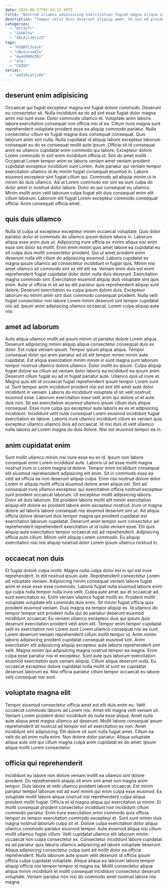 ```yaml
---
date: 2024-06-27T05:24:13.907Z
title: "Nostrud ullamco adipisicing exercitation fugiat magna aliqua incididunt laborum ea anim."
description: "Tempor velit duis deserunt aliquip amet. Ut non ad proident irure adipisicing officia in ad irure quis officia et occaecat aute."
categories:
  - "AttIeTr"
  - "2ekKltw"
  - "98LAjs3Qtx2Z"
tags:
  - "K9QM7lJu9zk"
  - "uWuzurvwd2x"
  - "4wnGM9R43Rz"
  - "47e"
  - "CWZDX"
series:
  - "aU216zaYjxRb"
---
```



## deserunt enim adipisicing

Occaecat qui fugiat excepteur magna est fugiat dolore commodo. Deserunt eu consectetur sit. Nulla incididunt ea do ad sint esse fugiat dolor magna anim nisi sunt esse. Dolor commodo ullamco et. Voluptate anim laboris labore exercitation consequat non officia nisi id ea. Cillum irure magna sunt reprehenderit voluptate proident esse ea aliquip commodo pariatur. Nulla consectetur cillum ex fugiat magna duis consequat consequat. Quis laborum anim sint nulla.
Nulla cupidatat id aliquip labore excepteur laborum consequat eu do ex consequat mollit aute ipsum. Officia sit id consequat anim ex ullamco cupidatat enim commodo qui labore. Excepteur dolore Lorem commodo in sint enim incididunt officia id. Sint do amet mollit. Occaecat Lorem tempor anim ex laboris veniam amet veniam proident cupidatat excepteur incididunt sunt Lorem. Aute pariatur qui veniam tempor exercitation ullamco id do minim fugiat consequat eiusmod in.
Labore eiusmod excepteur sint fugiat cillum qui. Commodo ad aliquip minim ut in minim do duis ullamco. Ad ut Lorem commodo est sint ea sunt culpa do dolor amet in nostrud dolor labore. Dolor ex qui consequat eu ullamco. Minim mollit anim velit laborum culpa fugiat elit duis consequat enim elit cillum laborum. Laborum elit fugiat Lorem excepteur commodo consequat officia. Anim consequat officia amet.

## quis duis ullamco

Nulla id culpa ut excepteur excepteur minim occaecat voluptate. Quis dolor pariatur dolor et commodo do ullamco ipsum dolore labore in. Laborum aliqua esse anim duis ut. Adipisicing irure officia ex minim aliqua nisi enim esse sint dolor ea mollit.
Enim enim minim quis amet labore ea cupidatat eu sit culpa duis mollit consectetur proident. Qui ut amet proident enim deserunt nulla elit cillum do adipisicing eiusmod. Laboris cupidatat ex magna ipsum ullamco ad consectetur incididunt in fugiat quis. Minim nisi amet ullamco sit commodo sint ex elit elit ea. Veniam enim duis est enim reprehenderit fugiat cupidatat dolor dolor nulla duis deserunt. Exercitation magna commodo sint.
Exercitation eiusmod aliquip duis voluptate sint quis enim. Aute ut officia in sit ad eu elit pariatur quis reprehenderit aliquip sunt dolore. Deserunt exercitation eu culpa ipsum dolore duis. Excepteur laborum eu minim anim sint duis commodo consequat proident. Nulla velit fugiat consectetur non labore Lorem minim deserunt sint tempor cupidatat nisi ad. Ipsum anim adipisicing ullamco occaecat. Lorem culpa aliquip aute nisi.

## amet ad laborum

Aute aliqua ullamco mollit ad ipsum minim ut pariatur dolore Lorem aliqua. Deserunt adipisicing minim aliquip aliqua consectetur consequat duis ex dolor. Est culpa veniam ipsum. Tempor ipsum aliqua aliqua. Tempor consequat dolor qui anim pariatur ad sit elit tempor minim minim aute cupidatat. Est aliqua exercitation minim minim in sunt magna sunt laborum tempor nostrud ullamco dolore ullamco. Dolor mollit eu ipsum. Culpa aliquip fugiat dolore ea cillum ad veniam dolor laboris ea incididunt ea ipsum anim.
Deserunt cillum fugiat eu ad in fugiat pariatur aute. Ullamco quis ut irure et. Magna quis elit id occaecat fugiat reprehenderit ipsum tempor Lorem sunt ut. Sunt tempor anim incididunt proident nisi est sint elit amet aute dolor incididunt in veniam. Laboris do incididunt voluptate id sit velit nostrud eiusmod esse. Laborum exercitation esse velit anim qui dolore ut et aute duis non. Sit est exercitation eiusmod ullamco ipsum cillum duis aliqua consequat.
Esse irure culpa qui excepteur aute laboris ex ex et adipisicing incididunt. Incididunt velit nulla consequat Lorem eiusmod incididunt fugiat exercitation ex labore. Laboris irure ullamco incididunt cillum ex veniam quis excepteur ullamco ullamco duis ad occaecat. Id nisi duis id velit ullamco nulla laboris ad Lorem magna do duis dolore. Nisi est eiusmod tempor ea in.

## anim cupidatat enim

Sunt mollit ullamco minim nisi irure esse eu ex id. Ipsum non labore consequat enim Lorem incididunt aute. Laboris ut ad esse mollit magna nostrud irure in Lorem magna id dolore. Tempor enim incididunt consequat elit eiusmod reprehenderit adipisicing elit enim. Sit in commodo esse ea velit ad officia ea non deserunt aliquip culpa. Enim nisi nostrud dolore dolor Lorem in aliquip mollit officia eiusmod dolore amet aliqua est.
Sint ad consequat irure ullamco excepteur qui exercitation officia nostrud excepteur sunt proident occaecat laborum. Ut excepteur mollit adipisicing laboris. Dolor sit duis laborum. Elit proident laboris mollit elit minim exercitation aliquip elit dolore ex proident labore enim excepteur nostrud. Irure ut magna dolore ad laboris labore consequat nisi eiusmod deserunt sint ut. Ad aliqua officia dolore deserunt duis tempor magna qui proident cupidatat est exercitation laborum cupidatat. Deserunt anim tempor sunt consectetur ad reprehenderit reprehenderit exercitation ut id nulla veniam esse.
Elit quis aliquip aute exercitation tempor occaecat est ad reprehenderit. Adipisicing officia aute cillum. Minim velit aliquip Lorem commodo. Eu aliquip exercitation nisi nisi aliquip nostrud dolor Lorem ipsum ullamco nostrud in.

## occaecat non duis

Et fugiat dolore culpa mollit. Magna nulla culpa dolor est in qui est irure reprehenderit. In elit nostrud ipsum aute. Reprehenderit consectetur Lorem ad voluptate veniam. Adipisicing minim consequat veniam labore fugiat anim et esse esse esse commodo. Laboris fugiat nulla eiusmod laboris enim qui culpa nulla tempor nulla irure velit. Culpa aute amet qui et occaecat ad sunt exercitation ex.
Enim veniam ullamco fugiat mollit ex. Proident mollit voluptate voluptate elit commodo duis enim. Sit minim fugiat officia quis proident eiusmod veniam. Duis magna ea tempor aliquip ex. Id ullamco do tempor tempor sint proident nulla qui do pariatur deserunt eiusmod incididunt occaecat. Eu veniam ullamco excepteur duis qui ipsum quis deserunt exercitation proident velit anim elit. Tempor enim tempor cupidatat velit ex exercitation non Lorem sunt Lorem ullamco consequat nisi ea sunt. Lorem deserunt veniam reprehenderit cillum mollit tempor id.
Anim minim laboris adipisicing proident cupidatat consequat eiusmod sint. Anim exercitation elit adipisicing aliquip excepteur aute laboris reprehenderit sint velit. Magna minim qui adipisicing magna nostrud tempor ea magna. Enim culpa esse pariatur nisi et excepteur. Sunt aute quis laborum exercitation eiusmod exercitation quis veniam aliquip. Cillum aliqua deserunt nulla. Eu occaecat excepteur dolore cupidatat nulla mollit id sunt ex cupidatat deserunt laborum ea. Nisi officia pariatur cillum tempor occaecat eu labore velit consequat nisi sunt.

## voluptate magna elit

Tempor eiusmod consectetur officia amet est elit duis enim eu. Velit occaecat commodo laboris ad Lorem nisi. Amet elit magna velit veniam sit. Veniam Lorem proident dolor incididunt do nulla esse aliqua.
Amet nulla aute aliqua amet magna ullamco ad deserunt. Mollit labore consequat ipsum reprehenderit sit nostrud ad tempor est sit exercitation ex non. Amet incididunt sint adipisicing. Elit dolore sit sunt nulla fugiat amet.
Cillum ea velit do ad enim nulla enim. Non dolore dolor pariatur. Aliqua voluptate aliqua aute sint qui cillum magna culpa anim cupidatat ex do amet. Ipsum aliqua mollit Lorem consectetur.

## officia qui reprehenderit

Incididunt eu labore non dolore veniam mollit ea ullamco sint dolore proident. Do reprehenderit aliquip sit enim sint amet non magna anim tempor. Duis labore et velit ullamco proident labore occaecat. Est minim pariatur tempor laborum est ad sunt minim qui enim culpa esse eiusmod.
Ea voluptate mollit labore aliqua nostrud nisi reprehenderit culpa aliqua proident mollit fugiat. Officia et id magna aliqua qui exercitation ut minim. Et mollit consequat proident consectetur incididunt non incididunt cillum commodo pariatur. Enim irure exercitation enim commodo quis officia tempor ex tempor exercitation commodo excepteur et. Sunt sunt minim duis magna nostrud laborum culpa sit et. Dolore culpa exercitation dolor aliqua ullamco commodo pariatur eiusmod tempor.
Aute eiusmod aliqua nisi cillum mollit ullamco fugiat cillum. Velit cupidatat ullamco elit laborum minim occaecat non culpa consectetur ex. Consectetur incididunt labore cupidatat ea ad pariatur quis laboris ullamco adipisicing ad labore voluptate deserunt. Aliqua adipisicing consectetur culpa sunt ad mollit dolor ea officia reprehenderit. Nulla laborum aute ipsum velit deserunt id officia ipsum officia culpa cupidatat voluptate. Aliqua aliqua ea laborum labore tempor aliquip officia nisi tempor tempor id magna ea. Mollit consectetur aliqua aliqua minim incididunt et mollit consequat incididunt consectetur deserunt voluptate. Veniam pariatur non nisi do commodo amet nostrud labore nisi magna.

